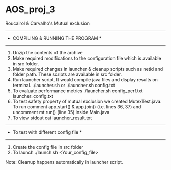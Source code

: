 # AOS_proj_3
Roucairol &amp; Carvalho's Mutual exclusion

***********************************
* COMPILING & RUNNING THE PROGRAM *
***********************************

1. Unzip the contents of the archive
2. Make required modifications to the configuration file which is available in src folder.
3. Make required changes in launcher & cleanup scripts such as netid and folder path. These scripts are available in src folder.
4. Run launcher script, It would compile java files and display results on terminal.
	./launcher.sh 
or	./launcher.sh config.txt
5. To evaluate performance metrics
	./launcher.sh config_perf.txt launcher_config.txt
6. To test safety property of mutual exclusion we created MutexTest.java. To run 
	comment app.start() & app.join() (i.e. lines 36, 37) and uncomment mt.run() (line 35) inside Main.java 
7. To view stdout
	cat launcher_result.txt


**************************************
* To test with different config file *
**************************************

1) Create the config file in src folder
2) To launch
	./launch.sh <Your_config_file>

Note: Cleanup happens automatically in launcher script.
